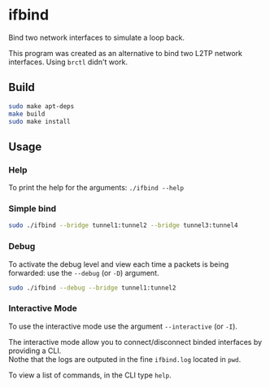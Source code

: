 # ifbind
Bind two network interfaces to simulate a loop back.

This program was created as an alternative to bind two L2TP network interfaces. Using `brctl` didn't work.

## Build
```bash
sudo make apt-deps
make build
sudo make install
```
## Usage

### Help
To print the help for the arguments: `./ifbind --help`

### Simple bind
```bash
sudo ./ifbind --bridge tunnel1:tunnel2 --bridge tunnel3:tunnel4
```

### Debug
To activate the debug level and view each time a packets is being forwarded:
use the `--debug` (or `-D`) argument.

```bash
sudo ./ifbind --debug --bridge tunnel1:tunnel2
```

### Interactive Mode
To use the interactive mode use the argument `--interactive` (or `-I`).

The interactive mode allow you to connect/disconnect binded interfaces by providing a CLI.  
Nothe that the logs are outputed in the fine `ifbind.log` located in `pwd`.

To view a list of commands, in the CLI type `help`.
